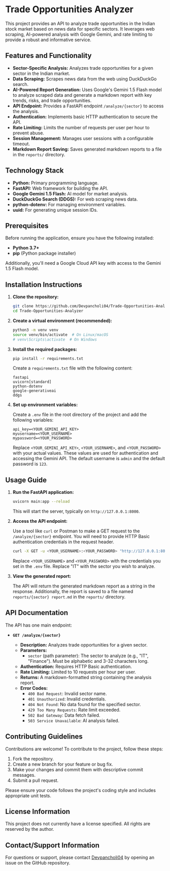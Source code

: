 # Trade Opportunities Analyzer

This project provides an API to analyze trade opportunities in the Indian stock market based on news data for specific sectors. It leverages web scraping, AI-powered analysis with Google Gemini, and rate limiting to provide a robust and informative service.

## Features and Functionality

*   **Sector-Specific Analysis:** Analyzes trade opportunities for a given sector in the Indian market.
*   **Data Scraping:** Scrapes news data from the web using DuckDuckGo search.
*   **AI-Powered Report Generation:** Uses Google's Gemini 1.5 Flash model to analyze scraped data and generate a markdown report with key trends, risks, and trade opportunities.
*   **API Endpoint:** Provides a FastAPI endpoint `/analyze/{sector}` to access the analysis.
*   **Authentication:** Implements basic HTTP authentication to secure the API.
*   **Rate Limiting:** Limits the number of requests per user per hour to prevent abuse.
*   **Session Management:** Manages user sessions with a configurable timeout.
*   **Markdown Report Saving:** Saves generated markdown reports to a file in the `reports/` directory.

## Technology Stack

*   **Python:** Primary programming language.
*   **FastAPI:** Web framework for building the API.
*   **Google Gemini 1.5 Flash:** AI model for market analysis.
*   **DuckDuckGo Search (DDGS):** For web scraping news data.
*   **python-dotenv:** For managing environment variables.
*   **uuid:** For generating unique session IDs.

## Prerequisites

Before running the application, ensure you have the following installed:

*   **Python 3.7+**
*   **pip** (Python package installer)

Additionally, you'll need a Google Cloud API key with access to the Gemini 1.5 Flash model.

## Installation Instructions

1.  **Clone the repository:**

    ```bash
    git clone https://github.com/Devpancholi04/Trade-Opportunities-Analyzer.git
    cd Trade-Opportunities-Analyzer
    ```

2.  **Create a virtual environment (recommended):**

    ```bash
    python3 -m venv venv
    source venv/bin/activate  # On Linux/macOS
    # venv\Scripts\activate  # On Windows
    ```

3.  **Install the required packages:**

    ```bash
    pip install -r requirements.txt
    ```

    Create a `requirements.txt` file with the following content:

    ```
    fastapi
    uvicorn[standard]
    python-dotenv
    google-generativeai
    ddgs
    ```

4.  **Set up environment variables:**

    Create a `.env` file in the root directory of the project and add the following variables:

    ```
    api_key=<YOUR_GEMINI_API_KEY>
    myusername=<YOUR_USERNAME>
    mypassword=<YOUR_PASSWORD>
    ```

    Replace `<YOUR_GEMINI_API_KEY>`, `<YOUR_USERNAME>`, and `<YOUR_PASSWORD>` with your actual values.  These values are used for authentication and accessing the Gemini API.  The default username is `admin` and the default password is `123`.

## Usage Guide

1.  **Run the FastAPI application:**

    ```bash
    uvicorn main:app --reload
    ```

    This will start the server, typically on `http://127.0.0.1:8000`.

2.  **Access the API endpoint:**

    Use a tool like `curl` or Postman to make a GET request to the `/analyze/{sector}` endpoint. You will need to provide HTTP Basic authentication credentials in the request header.

    ```bash
    curl -X GET -u <YOUR_USERNAME>:<YOUR_PASSWORD> "http://127.0.0.1:8000/analyze/IT"
    ```

    Replace `<YOUR_USERNAME>` and `<YOUR_PASSWORD>` with the credentials you set in the `.env` file.  Replace "IT" with the sector you wish to analyze.

3.  **View the generated report:**

    The API will return the generated markdown report as a string in the response.  Additionally, the report is saved to a file named `reports/{sector} report.md` in the `reports/` directory.

## API Documentation

The API has one main endpoint:

*   **`GET /analyze/{sector}`**

    *   **Description:** Analyzes trade opportunities for a given sector.
    *   **Parameters:**
        *   `sector` (path parameter): The sector to analyze (e.g., "IT", "Finance"). Must be alphabetic and 3-32 characters long.
    *   **Authentication:** Requires HTTP Basic authentication.
    *   **Rate Limiting:** Limited to 10 requests per hour per user.
    *   **Returns:** A markdown-formatted string containing the analysis report.
    *   **Error Codes:**
        *   `400 Bad Request`: Invalid sector name.
        *   `401 Unauthorized`: Invalid credentials.
        *   `404 Not Found`: No data found for the specified sector.
        *   `429 Too Many Requests`: Rate limit exceeded.
        *   `502 Bad Gateway`: Data fetch failed.
        *   `503 Service Unavailable`: AI analysis failed.

## Contributing Guidelines

Contributions are welcome! To contribute to the project, follow these steps:

1.  Fork the repository.
2.  Create a new branch for your feature or bug fix.
3.  Make your changes and commit them with descriptive commit messages.
4.  Submit a pull request.

Please ensure your code follows the project's coding style and includes appropriate unit tests.

## License Information

This project does not currently have a license specified. All rights are reserved by the author.

## Contact/Support Information

For questions or support, please contact [Devpancholi04](https://github.com/Devpancholi04) by opening an issue on the GitHub repository.